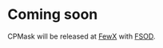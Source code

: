 # Coming soon
CPMask will be released at [FewX](https://github.com/fanq15/FewX) with [FSOD](https://openaccess.thecvf.com/content_CVPR_2020/papers/Fan_Few-Shot_Object_Detection_With_Attention-RPN_and_Multi-Relation_Detector_CVPR_2020_paper.pdf).

